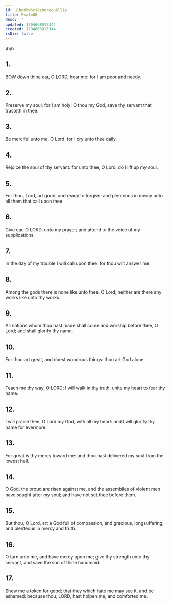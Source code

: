 ```yaml
---
id: u1hp6bw6zj0z8oregu6ll1y
title: Psalm86
desc: ''
updated: 1704668915344
created: 1704668915344
isDir: false
---
```

\b\b
## 1.
BOW down thine ear, O LORD, hear me: for I am poor and needy.
## 2.
Preserve my soul; for I am holy: O thou my God, save thy servant that trusteth in thee.
## 3.
Be merciful unto me, O Lord: for I cry unto thee daily.
## 4.
Rejoice the soul of thy servant: for unto thee, O Lord, do I lift up my soul.
## 5.
For thou, Lord, art good, and ready to forgive; and plenteous in mercy unto all them that call upon thee.
## 6.
Give ear, O LORD, unto my prayer; and attend to the voice of my supplications.
## 7.
In the day of my trouble I will call upon thee: for thou wilt answer me.
## 8.
Among the gods there is none like unto thee, O Lord; neither are there any works like unto thy works.
## 9.
All nations whom thou hast made shall come and worship before thee, O Lord; and shall glorify thy name.
## 10.
For thou art great, and doest wondrous things: thou art God alone.
## 11.
Teach me thy way, O LORD; I will walk in thy truth: unite my heart to fear thy name.
## 12.
I will praise thee, O Lord my God, with all my heart: and I will glorify thy name for evermore.
## 13.
For great is thy mercy toward me: and thou hast delivered my soul from the lowest hell.
## 14.
O God, the proud are risen against me, and the assemblies of violent men have sought after my soul; and have not set thee before them.
## 15.
But thou, O Lord, art a God full of compassion, and gracious, longsuffering, and plenteous in mercy and truth.
## 16.
O turn unto me, and have mercy upon me; give thy strength unto thy servant, and save the son of thine handmaid.
## 17.
Shew me a token for good; that they which hate me may see it, and be ashamed: because thou, LORD, hast holpen me, and comforted me.
